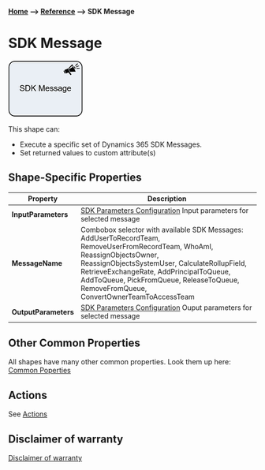 __[Home](/) --> [Reference](/ref) --> SDK Message__

# SDK Message

![Search](media/SDKMessage.png)

This shape can:

-   Execute a specific set of Dynamics 365 SDK Messages.
-   Set returned values to custom attribute(s)


## Shape-Specific Properties

| Property | Description |
| -------- | ----------- |
| **InputParameters**           | [SDK Parameters Configuration](common/SDKParametersConfiguration.md) Input parameters for selected message|
| **MessageName**  | Combobox selector with available SDK Messages: AddUserToRecordTeam, RemoveUserFromRecordTeam, WhoAmI, ReassignObjectsOwner, ReassignObjectsSystemUser, CalculateRollupField, RetrieveExchangeRate, AddPrincipalToQueue, AddToQueue, PickFromQueue, ReleaseToQueue, RemoveFromQueue, ConvertOwnerTeamToAccessTeam
| **OutputParameters**      | [SDK Parameters Configuration](common/SDKParametersConfiguration.md) Ouput parameters for selected message|


## Other Common Properties
All shapes have many other common properties. Look them up here: [Common Poperties](common/README.md)

## Actions
See [Actions](common/Actions.md)

## Disclaimer of warranty

[Disclaimer of warranty](../guides/common/DisclaimerOfWarranty.md)